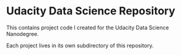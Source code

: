 # Udacity Data Science Repository

This contains project code I created for the Udacity Data Science Nanodegree.

Each project lives in its own subdirectory of this repository.

